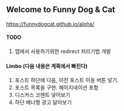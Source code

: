 ## Welcome to Funny Dog & Cat

https://funnydogcat.github.io/alpha/

#### TODO
1. 앱에서 사용하기위한 redirect 처리기법 개발

#### Limbo (다음 내용은 계획에서 빠진다)
1. 포스트 하단에 다음, 이전 포스트 이동 버튼 넣기.
1. 포스트 목록을 구현. 페이지네이션 포함
1. 디스커스 코멘트 넣어보기
1. 하단 베너형 광고 달아보기

